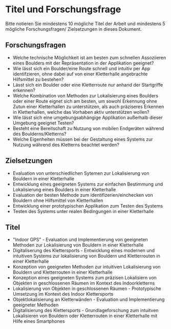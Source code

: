 # Titel und Forschungsfrage

Bitte notieren Sie mindestens 10 mögliche Titel der Arbeit und mindestens 5 mögliche Forschungsfragen/ Zielsetzungen in dieses Dokument. 

## Forschungsfragen
- Welche technische Möglichkeit ist am besten zum schnellen Assoziieren eines Boulders mit der Repräsentation in der Applikation geeignet?
- Wie lässt sich ein Boulder/eine Route schnell und intuitiv per App identifzieren, ohne dabei auf von einer Kletterhalle angebrachte Hilfsmittel zu bestehen?
- Lässt sich ein Boulder oder eine Kletterroute nur anhand der Startgriffe erkennen?
- Welche Kombination von Methoden zur Lokalisierung eines Boulders oder einer Route eignet sich am besten, um sowohl Erkennung ohne Zutun einer Kletterhallen zu unterstützen, als auch präziseres Erkennen in Kletterhallen, welche das Vorhaben aktiv unterstützen wollen?
- Wie lässt sich eine umgebungsabhängige Applikation außerhalb dieser Umgebung geeignet Testen?
- Besteht eine Bereitschaft zu Nutzung von mobilen Endgeräten während des Boulderns/Kletterns?
- Welche Eigenheiten müssen bei der Gestaltung eines Systems zur Nutzung während des Kletterns beachtet werden?
  
## Zielsetzungen
- Evaluation von unterschiedlichen Sytemen zur Lokalisierung von Bouldern in einer Kletterhalle
- Entwicklung eines geeigneten Systems zur einfachen Bestimmung und Lokalisierung eines Boulders in einer Kletterhalle
- Evaluation der besten Methode zum identifizerien/einchecken von Bouldern ohne Hilfsmittel von Kletterhallen
- Entwicklung einer prototypischen Applikation zum Testen des Systems
- Testen des Systems unter realen Bedingungen in einer Kletterhalle

## Titel
* "Indoor GPS" - Evaluation und Implementierung von geeigneten Methoden zur Lokalisierung von Bouldern in einer Kletterhalle
* Digitaliserung des Klettersports - Entwicklung eines modernen und intuitiven Systems zur lokalisierung von Bouldern und Kletterrouten in einer Kletterhalle 
* Konzeption von geeigneten Methoden zur intuitiven Lokalisierung von Bouldern und Kletterrouten in einer Kletterhalle
* Konzeption eines geeigneten Systems zum präzisen Lokalisiern von Objekten in geschlossenen Räumen im Kontext des Indoorkletterns
* Lokalisierung von Objekten in geschlossenen Räumen - Prototypische Umsetzung im Kontext des Indoor Klettersports
* Objektlokalisierung an Kletterwänden - Evaluation und Implementierung geeigneter Methoden
* Digitalisierung des Klettersports - Grundlageforschung zum intuitven Lokalisieren von Bouldern oder Kletterrouten in einer Kletterhalle mit Hilfe eines Smartphones

<!-- TODO: add more titles -->
